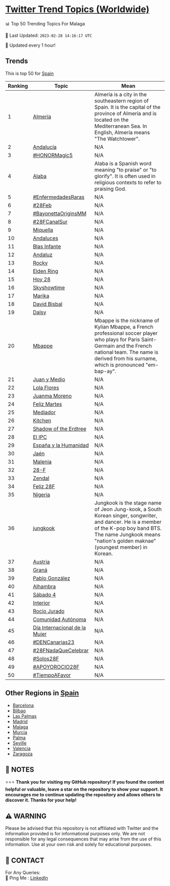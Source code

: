 [Twitter Trend Topics (Worldwide)](https://github.com/ErcinDedeoglu/Twitter-Trend-Topics)
==========


📊 Top 50 Trending Topics For Malaga

📆 Last Updated: `2023-02-28 14:16:17 UTC`

🔧 Updated every 1 hour!


## Trends

This is top 50 for [Spain](</Spain>)

| Ranking | Topic | Mean |
| ------- | ------------ | ------------ |
| 1 | [Almería](http://twitter.com/search?q=Almer%c3%ada) | Almería is a city in the southeastern region of Spain. It is the capital of the province of Almería and is located on the Mediterranean Sea. In English, Almería means "The Watchtower". |
| 2 | [Andalucía](http://twitter.com/search?q=Andaluc%c3%ada) | N/A |
| 3 | [#HONORMagic5](http://twitter.com/search?q=%23HONORMagic5) | N/A |
| 4 | [Alaba](http://twitter.com/search?q=Alaba) | Alaba is a Spanish word meaning "to praise" or "to glorify". It is often used in religious contexts to refer to praising God. |
| 5 | [#EnfermedadesRaras](http://twitter.com/search?q=%23EnfermedadesRaras) | N/A |
| 6 | [#28Feb](http://twitter.com/search?q=%2328Feb) | N/A |
| 7 | [#BayonettaOriginsMM](http://twitter.com/search?q=%23BayonettaOriginsMM) | N/A |
| 8 | [#28FCanalSur](http://twitter.com/search?q=%2328FCanalSur) | N/A |
| 9 | [Miquella](http://twitter.com/search?q=Miquella) | N/A |
| 10 | [Andaluces](http://twitter.com/search?q=Andaluces) | N/A |
| 11 | [Blas Infante](http://twitter.com/search?q=Blas+Infante) | N/A |
| 12 | [Andaluz](http://twitter.com/search?q=Andaluz) | N/A |
| 13 | [Rocky](http://twitter.com/search?q=Rocky) | N/A |
| 14 | [Elden Ring](http://twitter.com/search?q=Elden+Ring) | N/A |
| 15 | [Hoy 28](http://twitter.com/search?q=Hoy+28) | N/A |
| 16 | [Skyshowtime](http://twitter.com/search?q=Skyshowtime) | N/A |
| 17 | [Marika](http://twitter.com/search?q=Marika) | N/A |
| 18 | [David Bisbal](http://twitter.com/search?q=David+Bisbal) | N/A |
| 19 | [Dalsy](http://twitter.com/search?q=Dalsy) | N/A |
| 20 | [Mbappe](http://twitter.com/search?q=Mbappe) | Mbappe is the nickname of Kylian Mbappe, a French professional soccer player who plays for Paris Saint-Germain and the French national team. The name is derived from his surname, which is pronounced "em-bap-ay". |
| 21 | [Juan y Medio](http://twitter.com/search?q=Juan+y+Medio) | N/A |
| 22 | [Lola Flores](http://twitter.com/search?q=Lola+Flores) | N/A |
| 23 | [Juanma Moreno](http://twitter.com/search?q=Juanma+Moreno) | N/A |
| 24 | [Feliz Martes](http://twitter.com/search?q=Feliz+Martes) | N/A |
| 25 | [Mediador](http://twitter.com/search?q=Mediador) | N/A |
| 26 | [Kitchen](http://twitter.com/search?q=Kitchen) | N/A |
| 27 | [Shadow of the Erdtree](http://twitter.com/search?q=Shadow+of+the+Erdtree) | N/A |
| 28 | [El IPC](http://twitter.com/search?q=El+IPC) | N/A |
| 29 | [España y la Humanidad](http://twitter.com/search?q=Espa%c3%b1a+y+la+Humanidad) | N/A |
| 30 | [Jaén](http://twitter.com/search?q=Ja%c3%a9n) | N/A |
| 31 | [Malenia](http://twitter.com/search?q=Malenia) | N/A |
| 32 | [28-F](http://twitter.com/search?q=28-F) | N/A |
| 33 | [Zendal](http://twitter.com/search?q=Zendal) | N/A |
| 34 | [Feliz 28F](http://twitter.com/search?q=Feliz+28F) | N/A |
| 35 | [Nigeria](http://twitter.com/search?q=Nigeria) | N/A |
| 36 | [jungkook](http://twitter.com/search?q=jungkook) | Jungkook is the stage name of Jeon Jung-kook, a South Korean singer, songwriter, and dancer. He is a member of the K-pop boy band BTS. The name Jungkook means "nation's golden maknae" (youngest member) in Korean. |
| 37 | [Austria](http://twitter.com/search?q=Austria) | N/A |
| 38 | [Graná](http://twitter.com/search?q=Gran%c3%a1) | N/A |
| 39 | [Pablo González](http://twitter.com/search?q=Pablo+Gonz%c3%a1lez) | N/A |
| 40 | [Alhambra](http://twitter.com/search?q=Alhambra) | N/A |
| 41 | [Sábado 4](http://twitter.com/search?q=S%c3%a1bado+4) | N/A |
| 42 | [Interior](http://twitter.com/search?q=Interior) | N/A |
| 43 | [Rocío Jurado](http://twitter.com/search?q=Roc%c3%ado+Jurado) | N/A |
| 44 | [Comunidad Autónoma](http://twitter.com/search?q=Comunidad+Aut%c3%b3noma) | N/A |
| 45 | [Día Internacional de la Mujer](http://twitter.com/search?q=D%c3%ada+Internacional+de+la+Mujer) | N/A |
| 46 | [#DENCanarias23](http://twitter.com/search?q=%23DENCanarias23) | N/A |
| 47 | [#28FNadaQueCelebrar](http://twitter.com/search?q=%2328FNadaQueCelebrar) | N/A |
| 48 | [#Solos28F](http://twitter.com/search?q=%23Solos28F) | N/A |
| 49 | [#APOYOROCIO28F](http://twitter.com/search?q=%23APOYOROCIO28F) | N/A |
| 50 | [#TiempoAFavor](http://twitter.com/search?q=%23TiempoAFavor) | N/A |



## Other Regions in [Spain](</Spain>)

* [Barcelona](</Spain/Barcelona.md>)
* [Bilbao](</Spain/Bilbao.md>)
* [Las Palmas](</Spain/Las Palmas.md>)
* [Madrid](</Spain/Madrid.md>)
* [Malaga](</Spain/Malaga.md>)
* [Murcia](</Spain/Murcia.md>)
* [Palma](</Spain/Palma.md>)
* [Seville](</Spain/Seville.md>)
* [Valencia](</Spain/Valencia.md>)
* [Zaragoza](</Spain/Zaragoza.md>)



## 📝 NOTES

⭐⭐⭐ **Thank you for visiting my GitHub repository! If you found the content helpful or valuable, leave a star on the repository to show your support. It encourages me to continue updating the repository and allows others to discover it. Thanks for your help!**


## ⚠️ WARNING

Please be advised that this repository is not affiliated with Twitter and the information provided is for informational purposes only. We are not responsible for any legal consequences that may arise from the use of this information. Use at your own risk and solely for educational purposes.


## 📨 CONTACT

 For Any Queries:  
            🏓 Ping Me : [LinkedIn](https://www.linkedin.com/in/ercindedeoglu/)
